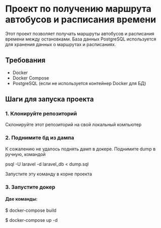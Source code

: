 # Проект по получению маршрута автобусов и расписания времени

Этот проект позволяет получать маршруты автобусов и расписания времени между остановками. База данных PostgreSQL используется для хранения данных о маршрутах и расписаниях.

## Требования

- Docker
- Docker Compose
- PostgreSQL (если не используется контейнер Docker для БД)

## Шаги для запуска проекта

### 1. Клонируйте репозиторий

Склонируйте этот репозиторий на свой локальный компьютер

### 2. Поднимите бд из дампа
К сожалению не удалось поднять дамп в докере.
Поднимите dump в ручную, командой

psql -U laravel -d laravel_db < dump.sql

Запустите эту команду в корне проекта

### 3. Запустите докер
#### Две команды:
$ docker-compose build 

$ docker-compose up -d


